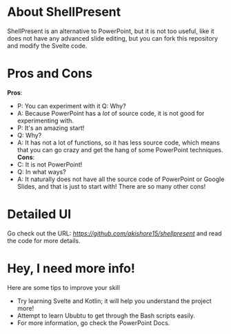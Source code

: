 # About ShellPresent
ShellPresent is an alternative to PowerPoint, but it is not too useful, like it does not have any advanced slide editing, but you can fork this repository and modify the Svelte code.
# Pros and Cons
**Pros**:
- P: You can experiment with it
Q: Why?
- A: Because PowerPoint has a *lot* of source code, it is not good for experimenting with.
- P: It's an amazing start!
- Q: Why?
- A: It has not a lot of functions, so it has less source code, which means that you can go crazy and get the hang of some PowerPoint techniques.
**Cons**:
- C: It is not PowerPoint!
- Q: In what ways?
- A: It naturally does not have all the source code of PowerPoint or Google Slides, and that is just to start with! There are so many other cons!
# Detailed UI
Go check out the URL: *https://github.com/akishore15/shellpresent* and read the code for more details.
# Hey, I need more info!
Here are some tips to improve your skill
- Try learning Svelte and Kotlin; it will help you understand the project more!
- Attempt to learn Ububtu to get through the Bash scripts easily.
- For more information, go check the PowerPoint Docs.
